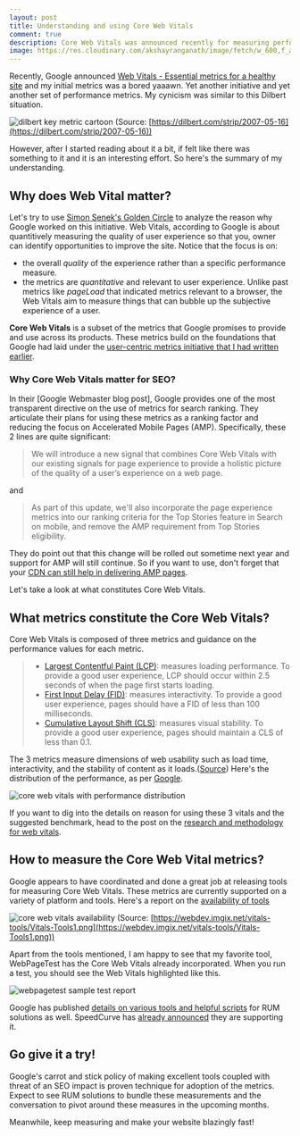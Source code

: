 ```yaml
---
layout: post
title: Understanding and using Core Web Vitals
comment: true
description: Core Web Vitals was announced recently for measuring performance. Learn about the use, performance and SEO impact and tools available to measure the metrics defined as part of this change. 
image: https://res.cloudinary.com/akshayranganath/image/fetch/w_600,f_auto,q_auto/https://addyosmani.com/assets/images/core-web-vitals-addy.png
---
```


Recently, Google announced [Web Vitals - Essential metrics for a healthy site](https://web.dev/vitals/) and my initial metrics was a bored yaaawn. Yet another initiative and yet another set of performance metrics. My cynicism was similar to this Dilbert situation.

![dilbert key metric cartoon](https://res.cloudinary.com/akshayranganath/image/fetch/f_auto,q_auto/https://assets.amuniversal.com/096f45406cc901301d50001dd8b71c47)
(Source: [https://dilbert.com/strip/2007-05-16](https://dilbert.com/strip/2007-05-16))

However, after I started reading about it a bit, if felt like there was something to it and it is an interesting effort. So here's the summary of my understanding.

## Why does Web Vital matter?

Let's try to use [Simon Senek's Golden Circle](https://www.freshworks.com/freshsales-crm/resources/summary-of-start-with-why-blog/) to analyze the reason why Google worked on this initiative. Web Vitals, according to Google is about quantitively measuring the quality of user experience so that you, owner can identify opportunities to improve the site. Notice that the focus is on:

* the overall _quality_ of the experience rather than a specific performance measure.
* the metrics are _quantitative_ and relevant to user experience. Unlike past metrics like _pageLoad_ that indicated metrics relevant to a browser, the Web Vitals aim to measure things that can bubble up the subjective experience of a user.

__Core Web Vitals__ is a subset of the metrics that Google promises to provide and use across its products. These metrics build on the foundations that Google had laid under the [user-centric metrics initiative that I had written earlier](https://akshayranganath.github.io/3-Trends-in-Web-Performance/).

### Why Core Web Vitals matter for SEO?

In their [Google Webmaster blog post], Google provides one of the most transparent directive on the use of metrics for search ranking. They articulate their plans for using these metrics as a ranking factor and reducing the focus on Accelerated Mobile Pages (AMP). Specifically, these 2 lines are quite significant:

>We will introduce a new signal that combines Core Web Vitals with our existing signals for page experience to provide a holistic picture of the quality of a user’s experience on a web page.

and

>As part of this update, we'll also incorporate the page experience metrics into our ranking criteria for the Top Stories feature in Search on mobile, and remove the AMP requirement from Top Stories eligibility. 

They do point out that this change will be rolled out sometime next year and support for AMP will still continue. So if you want to use, don't forget that your [CDN can still help in delivering AMP pages](https://akshayranganath.github.io/3-Reasons-Why-AMP-And-CDN-Can-Work-Together/).

Let's take a look at what constitutes Core Web Vitals.

## What metrics constitute the Core Web Vitals?

Core Web Vitals is composed of three metrics and guidance on the performance values for each metric.

<blockquote>
<ul>
<li><a href="https://web.dev/lcp/">Largest Contentful Paint (LCP)</a>: measures loading performance. To provide a good user experience, LCP should occur within 2.5 seconds of when the page first starts loading.</li>
<li><a href="https://web.dev/fid/">First Input Delay (FID)</a>: measures interactivity. To provide a good user experience, pages should have a FID of less than 100 milliseconds.</li>
<li><a href="https://web.dev/cls/">Cumulative Layout Shift (CLS)</a>: measures visual stability. To provide a good user experience, pages should maintain a CLS of less than 0.1.</li>
</ul>
</blockquote>

The 3 metrics measure dimensions of web usability such as load time, interactivity, and the stability of content as it loads.([Source](https://webmasters.googleblog.com/2020/05/evaluating-page-experience.html)) Here's the distribution of the performance, as per [Google](https://web.dev/vitals/).

![core web vitals with performance distribution](https://addyosmani.com/assets/images/core-web-vitals-addy.png)

If you want to dig into the details on reason for using these 3 vitals and the suggested benchmark, head to the post on the [research and methodology for web vitals](https://web.dev/defining-core-web-vitals-thresholds/).

## How to measure the Core Web Vital metrics?

Google appears to have coordinated and done a great job at releasing tools for measuring Core Web Vitals. These metrics are currently supported on a variety of platform and tools. Here's a report on the [availability of tools](https://web.dev/vitals-tools/)

![core web vitals availability](https://res.cloudinary.com/akshayranganath/image/fetch/f_auto,q_auto/https://webdev.imgix.net/vitals-tools/Vitals-Tools1.png)
(Source: [https://webdev.imgix.net/vitals-tools/Vitals-Tools1.png](https://webdev.imgix.net/vitals-tools/Vitals-Tools1.png))

Apart from the tools mentioned, I am happy to see that my favorite tool, WebPageTest has the Core Web Vitals already incorporated. When you run a test, you should see the Web Vitals highlighted like this.

![webpagetest sample test report](https://akshayranganath-res.cloudinary.com/image/upload/v1591141065/wpt_core_web_vitals.png)

Google has published [details on various tools and helpful scripts](https://web.dev/vitals-measurement-getting-started/) for RUM solutions as well. SpeedCurve has [already announced](https://speedcurve.com/blog/web-vitals-user-experience/) they are supporting it.

## Go give it a try!

Google's carrot and stick policy of making excellent tools coupled with threat of an SEO impact is proven technique for adoption of the metrics. Expect to see RUM solutions to bundle these measurements and the conversation to pivot around these measures in the upcoming months.

Meanwhile, keep measuring and make your website blazingly fast!

